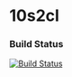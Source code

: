 10s2cl
======


### Build Status
[![Build Status](https://travis-ci.org/pantheon-learning/10s2cl.svg?branch=master)](https://travis-ci.org/pantheon-learning/10s2cl)

